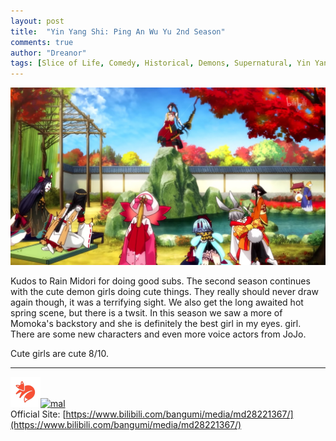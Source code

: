 ```yaml
---
layout: post
title:  "Yin Yang Shi: Ping An Wu Yu 2nd Season"
comments: true
author: "Dreanor"
tags: [Slice of Life, Comedy, Historical, Demons, Supernatural, Yin Yang Shi]
---
```


![img](..\assets\posts\yin_yang_shi_2.jpg)

Kudos to Rain Midori for doing good subs. The second season continues with the cute demon girls doing cute things. They really should never draw again though, it was a terrifying sight. 
We also get the long awaited hot spring scene, but there is a twsit. In this season we saw a more of Momoka's backstory and she is definitely the best girl in my eyes. girl.
There are some new characters and even more voice actors from JoJo.
  
Cute girls are cute 8/10.

---

[![kitsu](..\assets\kitsu.png)](https://kitsu.io/anime/yin-yang-shi-ping-an-wu-yu-2nd-season)[![mal](..\assets\mal.ico)](https://myanimelist.net/anime/40568/Yin_Yang_Shi__Ping_An_Wu_Yu_2nd_Season)  
Official Site: [https://www.bilibili.com/bangumi/media/md28221367/](https://www.bilibili.com/bangumi/media/md28221367/)  